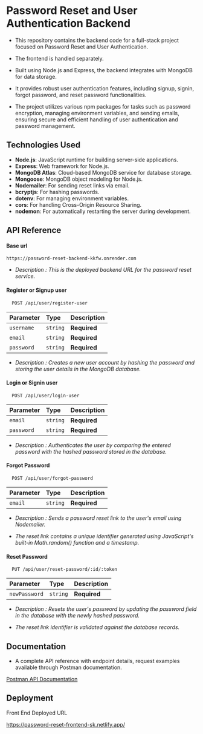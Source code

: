 # Password Reset and User Authentication Backend

- This repository contains the backend code for a full-stack project focused on Password Reset and User Authentication.

- The frontend is handled separately. 

- Built using Node.js and Express, the backend integrates with MongoDB for data storage. 

- It provides robust user authentication features, including signup, signin, forgot password, and reset password functionalities. 

- The project utilizes various npm packages for tasks such as password encryption, managing environment variables, and sending emails, ensuring secure and efficient handling of user authentication and password management.


## Technologies Used

- **Node.js**: JavaScript runtime for building server-side applications.
- **Express**: Web framework for Node.js.
- **MongoDB Atlas**: Cloud-based MongoDB service for database storage.
- **Mongoose**: MongoDB object modeling for Node.js.
- **Nodemailer**: For sending reset links via email.
- **bcryptjs**: For hashing passwords.
- **dotenv**: For managing environment variables.
- **cors**: For handling Cross-Origin Resource Sharing.
- **nodemon**: For automatically restarting the server during development.


## API Reference

#### Base url

```
https://password-reset-backend-kkfw.onrender.com
```
- *Description : This is the deployed backend URL for the password reset service.*

#### Register or Signup user

```http
  POST /api/user/register-user
```

| Parameter | Type     | Description                |
| :-------- | :------- | :------------------------- |
| `username` | `string` | **Required** |
| `email` | `string` | **Required** |
| `password` | `string` | **Required** |

- *Description : Creates a new user account by hashing the password and storing the user details in the MongoDB database.*

#### Login or Signin user

```http
  POST /api/user/login-user
```

| Parameter | Type     | Description                |
| :-------- | :------- | :------------------------- |
| `email` | `string` | **Required** |
| `password` | `string` | **Required** |

- *Description : Authenticates the user by comparing the entered password with the hashed password stored in the database.*

#### Forgot Password

```http
  POST /api/user/forgot-password
```

| Parameter | Type     | Description                |
| :-------- | :------- | :------------------------- |
| `email` | `string` | **Required** |

- *Description : Sends a password reset link to the user's email using Nodemailer.*

- *The reset link contains a unique identifier generated using JavaScript's built-in Math.random() function and a timestamp.*

#### Reset Password

```http
  PUT /api/user/reset-password/:id/:token
```

| Parameter | Type     | Description                |
| :-------- | :------- | :------------------------- |
| `newPassword` | `string` | **Required** |

- *Description : Resets the user's password by updating the password field in the database with the newly hashed password.* 

- *The reset link identifier is validated against the database records.*

## Documentation

- A complete API reference with endpoint details, request examples available through Postman documentation.

[Postman API Documentation](https://documenter.getpostman.com/view/35371272/2sAXjM5Xps)

## Deployment

Front End Deployed URL

https://password-reset-frontend-sk.netlify.app/
